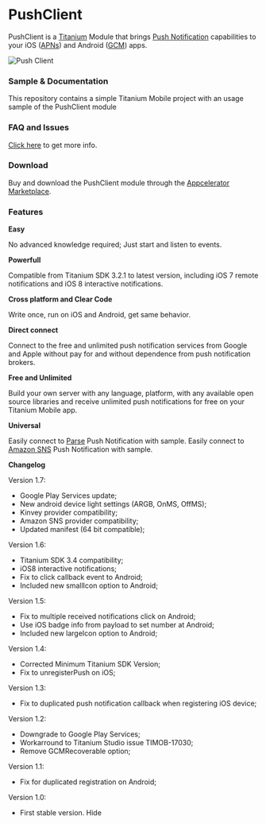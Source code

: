 # PushClient

PushClient is a [Titanium](https://www.appcelerator.com/titanium/) Module that brings [Push Notification](http://en.wikipedia.org/wiki/Push_technology) capabilities to your iOS ([APNs](https://developer.apple.com/library/ios/documentation/NetworkingInternet/Conceptual/RemoteNotificationsPG/Chapters/ApplePushService.html)) and Android ([GCM](https://developer.android.com/google/gcm/index.html)) apps.

![Push Client](https://d3bql97l1ytoxn.cloudfront.net/app_resources/10355/overview/img5063508865779928927.png)

### Sample & Documentation

This repository contains a simple Titanium Mobile project with an usage sample of the PushClient module

### FAQ and Issues

[Click here](https://github.com/arleyandrada/PushClient/issues?q=&utf8=) to get more info.

### Download

Buy and download the PushClient module through the [Appcelerator Marketplace](https://marketplace.appcelerator.com/listing?q=pushclient).

### Features

**Easy**

No advanced knowledge required; Just start and listen to events.

**Powerfull**

Compatible from Titanium SDK 3.2.1 to latest version, including iOS 7 remote notifications and iOS 8 interactive notifications.

**Cross platform and Clear Code**

Write once, run on iOS and Android, get same behavior.

**Direct connect**

Connect to the free and unlimited push notification services from Google and Apple without pay for and without dependence from push notification brokers.

**Free and Unlimited**

Build your own server with any language, platform, with any available open source libraries and receive unlimited push notifications for free on your Titanium Mobile app.

**Universal**

Easily connect to [Parse](https://www.parse.com) Push Notification with sample.
Easily connect to [Amazon SNS](http://docs.aws.amazon.com/sns/latest/dg/SNSMobilePush.html) Push Notification with sample.

**Changelog**

Version 1.7:

- Google Play Services update;
- New android device light settings (ARGB, OnMS, OffMS);
- Kinvey provider compatibility;
- Amazon SNS provider compatibility;
- Updated manifest (64 bit compatible);

Version 1.6:

- Titanium SDK 3.4 compatibility;
- iOS8 interactive notifications;
- Fix to click callback event to Android;
- Included new smallIcon option to Android;

Version 1.5:

- Fix to multiple received notifications click on Android;
- Use iOS badge info from payload to set number at Android;
- Included new largeIcon option to Android;

Version 1.4:

- Corrected Minimum Titanium SDK Version;
- Fix to unregisterPush on iOS;

Version 1.3:

- Fix to duplicated push notification callback when registering iOS device;

Version 1.2:

- Downgrade to Google Play Services;
- Workarround to Titanium Studio issue TIMOB-17030;
- Remove GCMRecoverable option;

Version 1.1:

- Fix for duplicated registration on Android;

Version 1.0:

- First stable version. Hide
